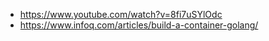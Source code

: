 - https://www.youtube.com/watch?v=8fi7uSYlOdc
- https://www.infoq.com/articles/build-a-container-golang/
